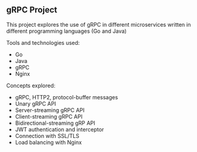 ## gRPC Project

This project explores the use of gRPC in different microservices written in different programming languages (Go and Java)

Tools and technologies used:
- Go
- Java
- gRPC
- Nginx

Concepts explored:
- gRPC, HTTP2, protocol-buffer messages
- Unary gRPC API
- Server-streaming gRPC API
- Client-streaming gRPC API
- Bidirectional-streaming gRP API
- JWT authentication and interceptor
- Connection with SSL/TLS
- Load balancing with Nginx
